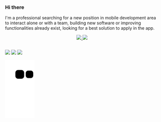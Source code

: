 ### Hi there 

I'm a professional searching for a new position in ​​mobile development area to interact alone or with a team, building new software or improving functionalities already exist, looking for a best solution to apply in the app.

<div align="center">
  <a href="https://github.com/katiastaudt">
  <img height="180em" src="https://github-readme-stats.vercel.app/api?username=katiastaudt&show_icons=true&theme=vue-dark&include_all_commits=true&count_private=true"/>
  <img height="180em" src="https://github-readme-stats.vercel.app/api/top-langs/?username=katiastaudt&layout=compact&langs_count=7&theme=vue-dark"/>
    </div>
  
  ##
 
<div> 
  <a href="https://www.instagram.com/katia_staudt/" target="_blank"><img src="https://img.shields.io/badge/-Instagram-%23E4405F?style=for-the-badge&logo=instagram&logoColor=white" target="_blank"></a>
  <a href = "mailto:katia@staudt.com.br"><img src="https://img.shields.io/badge/-Gmail-%23333?style=for-the-badge&logo=gmail&logoColor=white" target="_blank"></a>
  <a href="https://www.linkedin.com/in/katia-mariano-m-staudt-57b346b0/" target="_blank"><img src="https://img.shields.io/badge/-LinkedIn-%230077B5?style=for-the-badge&logo=linkedin&logoColor=white" target="_blank"></a> 
 
  ![Snake animation](https://github.com/rafaballerini/rafaballerini/blob/output/github-contribution-grid-snake.svg)
 
</div>

